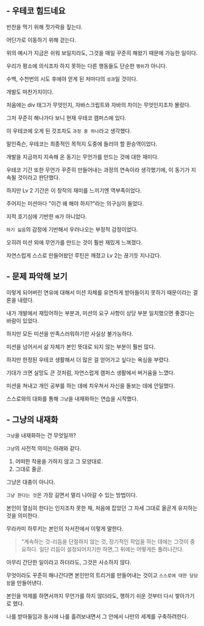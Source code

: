 ## - 우테코 힘드네요

반찬을 먹기 위해 젓가락을 짚는다.

어딘가로 이동하기 위해 걷는다.

위의 예시가 지금은 쉬워 보일지라도, 그것을 매일 꾸준히 해왔기 때문에 가능한 일이다.

우리가 평소에 의식조차 하지 못하는 다른 행동들도 단순한 `행위`가 아니다.

수백, 수천번의 시도 후에야 얻게 된 저마다의 `성과`일 것이다.

개발도 마찬가지이다.

처음에는 div 태그가 무엇인지, 자바스크립트와 자바의 차이는 무엇인지조차 몰랐다.

그저 꾸준히 해나가다 보니 현재 우테코 캠퍼스에 있다.

이 우테코에 오게 된 것조차도 `과정 중 하나`라고 생각했다.

말인즉슨, 우테코는 최종적인 목적지 도중에 들러야 할 환승역이었다.

개발을 지금까지 지속해 온 동기는 무언가를 만드는 것에 대한 재미다.

우테코 기간 또한 무언가 꾸준히 만들어내는 과정의 연속이라 생각했기에, 이 동기가 지속될 것이라고 판단했다.

하지만 Lv 2 기간은 이 창작의 재미를 느끼기엔 역부족이었다.

주어지는 미션마다 "이건 왜 해야 하지?"라는 의구심이 들었다.

지적 호기심에 기반한 `왜`가 아니었다.

`하기 싫음`의 감정에 기반해서 우러나오는 부정적 감정이었다.

오히려 미션 외에 무언가를 만드는 것이 훨씬 재밌게 느껴졌다.

자연스럽게 스스로 만들어왔던 루틴은 깨졌고 Lv 2는 끊기듯 지나갔다.

## - 문제 파악해 보기

이렇게 되어버린 연유에 대해서 미션 자체를 유연하게 받아들이지 못하기 때문이라는 결론을 내렸다.

내가 개발에서 재밌어하는 부분과, 미션의 요구 사항이 상당 부분 일치했으면 좋겠다는 바람이 있었다.

하지만 모든 미션을 만족스러워하기란 사실상 불가능하다.

미션을 넘어서서 삶 자체가 본인 뜻대로 되지 않는 부분이 훨씬 많다.

하지만 한정된 우테코 생활해서 더 많은 걸 얻어가고 싶다는 욕심을 부렸다.

기대가 크면 실망도 큰 것처럼, 자연스럽게 캠퍼스 생활에서 버거움을 느꼈다.

미션을 쳐내고 개인 공부를 하는 데에 치우쳐서 자신을 돌보는 데에 안일했다.

스스로와의 대화를 통해 `그냥`을 내재화하는 연습을 시작했다.

## - 그냥의 내재화

`그냥`을 내재화하는 건 무엇일까?

`그냥`의 사전적 의미는 아래와 같다.

1. 어떠한 작용을 가하지 않고 그 모양대로.
2. 그대로 줄곧.

그냥은 대충이 아니다.

`그냥 한다는 것`은 가장 길면서 멀리 나아갈 수 있는 방법이다.

본인이 열심히 한다는 인지조차 못한 채, 처음에 잡았던 그 자세 그대로 올곧게 유지하는 것을 의미한다.

무라카미 하루키는 본인의 자서전에서 이렇게 말한다.

> "계속하는 것-리듬을 단절하지 않는 것, 장기적인 작업을 하는 데에는 그것이 중요하다. 일단 리듬이 설정되어지기만 하면,그 뒤에는 어떻게든 풀려나간다.

아무리 간단한 일이라고 하더라도, 그것은 사소하지 않다.

무엇이라도 꾸준히 해나간다면 본인만의 트리거를 만들어내는 것이고 `스스로에 대한 당당함`을 만들어낸다.

본인을 억제를 하면서까지 무언가를 하지 않더라도, 행하기 쉬운 것부터 다시 쌓아가기로 헸다.

나를 받아들임과 동시에 나를 흘려보내면서 그 안에서 나만의 세계를 구축하려한다.
